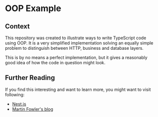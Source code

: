 # OOP Example

## Context

This repository was created to illustrate ways to write TypeScript code using OOP.
It is a very simplified implementation solving an equally simple problem to distinguish between HTTP, business and database layers.

This is by no means a perfect implementation, but it gives a reasonably good idea of how the code in question might look.

## Further Reading

If you find this interesting and want to learn more, you might want to visit following:

- [Nest.js](http://nestjs.com)
- [Martin Fowler's blog](http://martinfowler.com/)
